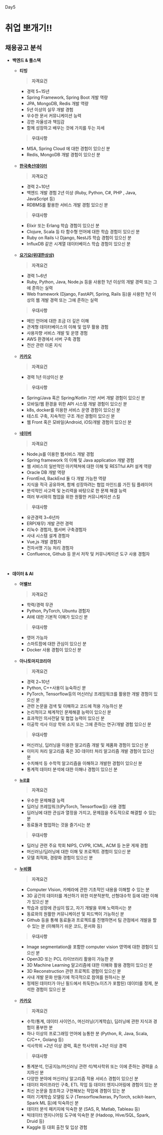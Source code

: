 Day5
# 취업 뽀개기!! 

## 채용공고 분석
- **백엔드 & 풀스택**
     - **티빙**
        > **자격요건**
        - 경력 5~15년
        - Spring Framework, Spring Boot 개발 역량
        - JPA, MongoDB, Redis 개발 역량
        - 5년 이상의 실무 개발 경험
        - 우수한 문서 커뮤니케이션 능력
        - 강한 자율성과 책임감
        - 함께 성장하고 배우는 것에 가치를 두는 자세
        > **우대사항**
        - MSA, Spring Cloud 에 대한 경험이 있으신 분
        - Redis, MongoDB 개발 경험이 있으신 분

    <br/>

     - **[한국축산데이터](https://career.programmers.co.kr/job_positions/16023)**
        > **자격요건**
        - 경력 2~10년
        - 백엔드 개발 경험 2년 이상 (Ruby, Python, C#, PHP , Java, JavaScript 등)
        - RDBMS를 활용한 서비스 개발 경험 있으신 분
        > **우대사항**
        - Elixir 또는 Erlang 학습 경험이 있으신 분
        - Clojure, Scala 등 타 함수형 언어에 대한 학습 경험이 있으신 분
        - Ruby on Rails 나 Django, NestJS 학습 경험이 있으신 분
        - InfluxDB 같은 시계열 데이터베이스 학습 경험이 있으신 분

    <br/>

     - **[요기요(위대한상상)](https://career.programmers.co.kr/job_positions/11310)**
        > **자격요건** 
        - 경력 1~6년
        - Ruby, Python, Java, Node.js 등을 사용한 1년 이상의 개발 경력 또는 그에 준하는 실력
        - Web framework (Django, FastAPI, Spring, Rails 등)을 사용한 1년 이상의 웹 개발 경력 또는 그에 준하는 실력
        > **우대사항**
        - 메인 언어에 대한 조금 더 깊은 이해
        - 관계형 데이터베이스의 이해 및 업무 활용 경험
        - 사용자향 서비스 개발 및 운영 경험
        - AWS 환경에서 서버 구축 경험
        - 전산 관련 이론 지식

    <br/>

     - **[카카오](https://careers.kakao.com/jobs/P-12105)**
        > **자격요건** 
        - 경력 1년 이상이신 분
        > **우대사항**
        - Spring/Java 혹은 Spring/Kotlin 기반 서버 개발 경험이 있으신 분
        - 모바일/웹 환경을 위한 API 시스템 개발 경험이 있으신 분
        - k8s, docker를 이용한 서비스 운영 경험이 있으신 분
        - 테스트 구축, 지속적인 구조 개선 경험이 있으신 분
        - 웹 Front 혹은 모바일(Android, iOS)개발 경험이 있으신 분

    <br/>

     - **[네이버](https://recruit.navercorp.com/rcrt/view.do?annoId=3000069&sw=&subJobCdArr=1010001%2C1010002%2C1010003%2C1010004%2C1010005%2C1010006%2C1010007%2C1010008%2C1010020%2C1020001%2C1030001%2C1030002%2C1040001%2C1050001%2C1050002%2C1060001&sysCompanyCdArr=&empTypeCdArr=&entTypeCdArr=&workAreaCdArr=)**
        > **자격요건** 
        - Node.js를 이용한 웹서비스 개발 경험
        - Spring framework 의 이해 및 Java application 개발 경험
        - 웹 서비스의 일반적인 아키텍쳐에 대한 이해 및 RESTful API 설계 역량
        - Oracle DB 개발 역량
        - FrontEnd, BackEnd 둘 다 개발 가능한 역량
        - 지식을 적극 공유하며, 함께 성장하려는 협업 마인드를 가진 팀 플레이어
        - 분석적인 사고력 및 논리력을 바탕으로 한 문제 해결 능력
        - 여러 부서와의 협업을 위한 원활한 커뮤니케이션 스킬
        > **우대사항**
        - 유관경력 3~6년차
        - ERP(재무) 개발 관련 경력
        - 리눅수 경험자, 웹서버 구축경험자
        - 사내 시스템 설계 경험자
        - Vue,js 개발 경험자
        - 전자서명 기능 처리 경험자
        - Confluence, Github 등 문서 저작 및 커뮤니케이션 도구 사용 경험자

<br/>

- **데이터 & AI**  
     - **어밸브**
        > **자격요건**
        - 학력/경력 무관
        - Python, PyTorch, Ubuntu 경험자
        - AI에 대한 기본적 이해가 있으신 분
        > **우대사항**
        - 영어 가능자
        - 스마트팜에 대한 관심이 있으신 분
        - Docker 사용 경험이 있으신 분

    <br/>

     - **아나토마지코리아**
        > **자격요건** 
        - 경력 2~10년
        - Python, C++사용이 능숙하신 분
        - PyTorch, Tensorflow등의 머신러닝 프레임워크를 활용한 개발 경험이 있으신 분
        - 관련 논문을 검색 및 이해하고 코드에 적용 가능하신 분
        - 논리적이고 체계적인 문제해결 능력이 있으신 분
        - 효과적인 의사전달 및 협업 능력이 있으신 분
        - 이공학 석사 이상 학위 소지 또는 그에 준하는 연구/개발 경험 있으신 분
        > **우대사항**
        - 머신러닝, 딥러닝을 이용한 알고리즘 개발 및 제품화 경험이 있으신 분
        - 이미지 처리 알고리즘 혹은 3D 데이터 처리 알고리즘 개발 경험이 있으신 분
        - 수치해석 등 수학적 알고리즘을 이해하고 개발한 경험이 있으신 분
        - 통계적 데이터 분석에 대한 이해나 경험이 있으신 분 

    <br/>

     - **[`뉴로클`](https://career.programmers.co.kr/job_positions/14968)**
        > **자격요건** 
        - 우수한 문제해결 능력
        - 딥러닝 프레임워크(PyTorch, Tensorflow등) 사용 경험
        - 딥러닝에 대한 관심과 열정을 가지고, 문제점을 주도적으로 해결할 수 있는 분
        - 동료들과 협업하는 것을 즐기시는 분
        > **우대사항**
        - 딥러닝 관련 주요 학회 NIPS, CVPR, ICML, ACM 등 논문 게재 경험
        - 머신러닝/딥러닝에 대한 이해 및 프로젝트 경험이 있으신 분
        - 모델 최적화, 경량화 경험이 있으신 분

    <br/>

     - **[누비램](https://career.programmers.co.kr/job_positions/12059)**
        > **자격요건** 
        - Computer VIsion, 카메라에 관한 기초적인 내용을 이해할 수 있는 분
        - 3D 공간의 데이터를 계산하기 위한 미분적분학, 선형대수학 등에 대한 이해가 있으신 분
        - 학습과 성장에 관심이 많고, 자기 개발을 위해 노력하시는 분
        - 동료와의 원활한 커뮤니케이션 및 피드백이 가능하신 분
        - Github 등을 통해 동료들과 프로젝트를 진행하면서 팀 관점에서 개발을 할 수 있는 분 (이해하기 쉬운 코드, 문서화 등)
        > **우대사항**
        - Image segmentation을 포함한 computer vision 영역에 대한 경험이 있으신 분
        - Open3D 또는 PCL 라이브러리 활용이 가능한 분
        - 3D Machine Learning 알고리즘에 대한 이해와 활용 경험이 있으신 분
        - 3D Reconstruction 관련 프로젝트 경험이 있으신 분
        - 사내 개발 문화 만들기에 적극적으로 참여를 원하시는 분
        - 정제된 데이터가 아닌 필드에서 취둑한(노이즈가 포함된) 데이터를 정제, 분석한 경험이 있으신 분

    <br/>

     - **[카카오](https://careers.kakao.com/jobs/P-12496?page=2)**
        > **자격요건**
        - 수학/통계, 데이터 사이언스, 머신러닝(기계학습), 딥러닝에 관한 지식과 경험이 풍부한 분
        - 하나 이상의 프로그래밍 언어에 능통한 분 (Python, R, Java, Scala, C/C++, Golang 등)
        - 석사학위 +2년 이상 경력, 혹은 학사학위 +3년 이상 경력
        > **우대사항**
        - 통계분석, 인공지능/머신러닝 관련 석/박사학위 또는 이에 준하는 경력을 소지하신 분
        - 다양한 분야에 머신러닝 알고리즘 적용 서비스 경험이 있으신 분
        - 데이터 파이프라인 구축, ETL 작업 등 데이터 엔지니어링에 경험이 있는 분
        - 최신 논문을 참조하고 구현해보는 작업에 경험이 있는 분
        - 여러 기계학습 모델링 도구 (Tensorflow/keras, PyTorch, scikit-learn, Spark ML 등)에 익숙하신 분
        - 데이터 분석 패키지에 익숙한 분 (SAS, R, Matlab, Tableau 등)
        - 빅데이터 엔지니어링 도구에 익숙한 분 (Hadoop, Hive/SQL, Spark, Druid 등)
        - Kaggle 등 대회 출전 및 입상 경험
